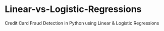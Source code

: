 # Linear-vs-Logistic-Regressions

Credit Card Fraud Detection in Python using Linear & Logistic Regressions